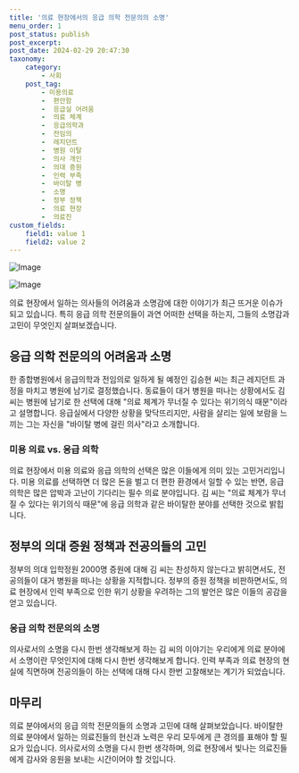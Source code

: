 ```yaml
---
title: '의료 현장에서의 응급 의학 전문의의 소명'
menu_order: 1
post_status: publish
post_excerpt: 
post_date: 2024-02-29 20:47:30
taxonomy:
    category:
        - 사회
    post_tag:
        - 미용의료
        -  편안함
        -  응급실 어려움
        -  의료 체계
        -  응급의학과
        -  전임의
        -  레지던트
        -  병원 이탈
        -  의사 개인
        -  의대 증원
        -  인력 부족
        -  바이탈 병
        -  소명
        -  정부 정책
        -  의료 현장
        -  의료진
custom_fields:
    field1: value 1
    field2: value 2
---
```


![Image](https://imgnews.pstatic.net/image/020/2024/02/29/0003550576_001_20240229081701041.png?type=w647)

![Image](https://imgnews.pstatic.net/image/020/2024/02/29/0003550576_002_20240229081701097.png?type=w647)

의료 현장에서 일하는 의사들의 어려움과 소명감에 대한 이야기가 최근 뜨거운 이슈가 되고 있습니다. 특히 응급 의학 전문의들이 과연 어떠한 선택을 하는지, 그들의 소명감과 고민이 무엇인지 살펴보겠습니다.
## 응급 의학 전문의의 어려움과 소명
한 종합병원에서 응급의학과 전임의로 일하게 될 예정인 김승현 씨는 최근 레지던트 과정을 마치고 병원에 남기로 결정했습니다. 동료들이 대거 병원을 떠나는 상황에서도 김 씨는 병원에 남기로 한 선택에 대해 "의료 체계가 무너질 수 있다는 위기의식 때문"이라고 설명합니다. 응급실에서 다양한 상황을 맞닥뜨리지만, 사람을 살리는 일에 보람을 느끼는 그는 자신을 "바이탈 병에 걸린 의사"라고 소개합니다.
### 미용 의료 vs. 응급 의학
의료 현장에서 미용 의료와 응급 의학의 선택은 많은 이들에게 의미 있는 고민거리입니다. 미용 의료를 선택하면 더 많은 돈을 벌고 더 편한 환경에서 일할 수 있는 반면, 응급 의학은 많은 압박과 고난이 기다리는 필수 의료 분야입니다. 김 씨는 "의료 체계가 무너질 수 있다는 위기의식 때문"에 응급 의학과 같은 바이탈한 분야를 선택한 것으로 밝힙니다.
## 정부의 의대 증원 정책과 전공의들의 고민
정부의 의대 입학정원 2000명 증원에 대해 김 씨는 찬성하지 않는다고 밝히면서도, 전공의들이 대거 병원을 떠나는 상황을 지적합니다. 정부의 증원 정책을 비판하면서도, 의료 현장에서 인력 부족으로 인한 위기 상황을 우려하는 그의 발언은 많은 이들의 공감을 얻고 있습니다.
### 응급 의학 전문의의 소명
의사로서의 소명을 다시 한번 생각해보게 하는 김 씨의 이야기는 우리에게 의료 분야에서 소명이란 무엇인지에 대해 다시 한번 생각해보게 합니다. 인력 부족과 의료 현장의 현실에 직면하며 전공의들이 하는 선택에 대해 다시 한번 고찰해보는 계기가 되었습니다.
## 마무리
의료 분야에서의 응급 의학 전문의들의 소명과 고민에 대해 살펴보았습니다. 바이탈한 의료 분야에서 일하는 의료진들의 헌신과 노력은 우리 모두에게 큰 경의를 표해야 할 필요가 있습니다. 의사로서의 소명을 다시 한번 생각하며, 의료 현장에서 빛나는 의료진들에게 감사와 응원을 보내는 시간이어야 할 것입니다.
